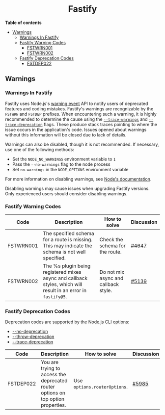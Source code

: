 
<h1 align="center">Fastify</h1>

**Table of contents**
- [Warnings](#warnings)
  - [Warnings In Fastify](#warnings-in-fastify)
  - [Fastify Warning Codes](#fastify-warning-codes)
    - [FSTWRN001](#FSTWRN001)
    - [FSTWRN002](#FSTWRN002)
  - [Fastify Deprecation Codes](#fastify-deprecation-codes)
    - [FSTDEP022](#FSTDEP022)

## Warnings

### Warnings In Fastify

Fastify uses Node.js's [warning event](https://nodejs.org/api/process.html#event-warning)
API to notify users of deprecated features and coding mistakes. Fastify's
warnings are recognizable by the `FSTWRN` and `FSTDEP` prefixes. When
encountering such a warning, it is highly recommended to determine the cause
using the [`--trace-warnings`](https://nodejs.org/api/cli.html#--trace-warnings)
and [`--trace-deprecation`](https://nodejs.org/api/cli.html#--trace-deprecation)
flags. These produce stack traces pointing to where the issue occurs in the
application's code. Issues opened about warnings without this information will
be closed due to lack of details.

Warnings can also be disabled, though it is not recommended. If necessary, use
one of the following methods:

- Set the `NODE_NO_WARNINGS` environment variable to `1`
- Pass the `--no-warnings` flag to the node process
- Set `no-warnings` in the `NODE_OPTIONS` environment variable

For more information on disabling warnings, see [Node's documentation](https://nodejs.org/api/cli.html).

Disabling warnings may cause issues when upgrading Fastify versions. Only
experienced users should consider disabling warnings.

### Fastify Warning Codes

| Code | Description | How to solve | Discussion |
| ---- | ----------- | ------------ | ---------- |
| <a id="FSTWRN001">FSTWRN001</a> | The specified schema for a route is missing. This may indicate the schema is not well specified. | Check the schema for the route. | [#4647](https://github.com/fastify/fastify/pull/4647) |
| <a id="FSTWRN002">FSTWRN002</a> | The %s plugin being registered mixes async and callback styles, which will result in an error in `fastify@5`. | Do not mix async and callback style. | [#5139](https://github.com/fastify/fastify/pull/5139) |


### Fastify Deprecation Codes

Deprecation codes are supported by the Node.js CLI options:

- [--no-deprecation](https://nodejs.org/api/cli.html#--no-deprecation)
- [--throw-deprecation](https://nodejs.org/api/cli.html#--throw-deprecation)
- [--trace-deprecation](https://nodejs.org/api/cli.html#--trace-deprecation)


| Code | Description | How to solve | Discussion |
| ---- | ----------- | ------------ | ---------- |
| <a id="FSTDEP022">FSTDEP022</a> | You are trying to access the deprecated router options on top option properties. | Use `options.routerOptions`. | [#5985](https://github.com/fastify/fastify/pull/5985)
